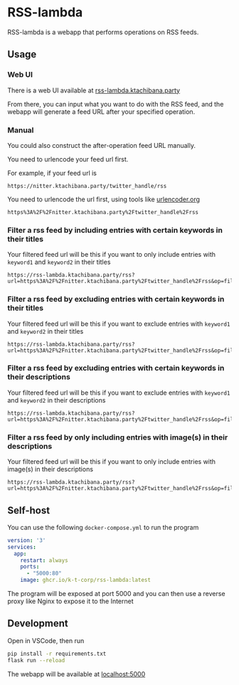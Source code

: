 # RSS-lambda
RSS-lambda is a webapp that performs operations on RSS feeds.

## Usage

### Web UI

There is a web UI available at [rss-lambda.ktachibana.party](https://rss-lambda.ktachibana.party)

From there, you can input what you want to do with the RSS feed,
and the webapp will generate a feed URL after your specified operation.

### Manual

You could also construct the after-operation feed URL manually.

You need to urlencode your feed url first.

For example, if your feed url is
```
https://nitter.ktachibana.party/twitter_handle/rss
```

You need to urlencode the url first, using tools like [urlencoder.org](https://www.urlencoder.org/)
```
https%3A%2F%2Fnitter.ktachibana.party%2Ftwitter_handle%2Frss
```

### Filter a rss feed by including entries with certain keywords in their titles
Your filtered feed url will be this if you want to only include entries with `keyword1` and `keyword2` in their titles
```
https://rss-lambda.ktachibana.party/rss?url=https%3A%2F%2Fnitter.ktachibana.party%2Ftwitter_handle%2Frss&op=filter_title_incl_substrs&param=keyword1&param=keyword2
```

### Filter a rss feed by excluding entries with certain keywords in their titles
Your filtered feed url will be this if you want to exclude entries with `keyword1` and `keyword2` in their titles
```
https://rss-lambda.ktachibana.party/rss?url=https%3A%2F%2Fnitter.ktachibana.party%2Ftwitter_handle%2Frss&op=filter_title_excl_substrs&param=keyword1&param=keyword2
```

### Filter a rss feed by excluding entries with certain keywords in their descriptions
Your filtered feed url will be this if you want to exclude entries with `keyword1` and `keyword2` in their descriptions
```
https://rss-lambda.ktachibana.party/rss?url=https%3A%2F%2Fnitter.ktachibana.party%2Ftwitter_handle%2Frss&op=filter_desc_excl_substrs&param=keyword1&param=keyword2
```

### Filter a rss feed by only including entries with image(s) in their descriptions
Your filtered feed url will be this if you want to only include entries with image(s) in their descriptions
```
https://rss-lambda.ktachibana.party/rss?url=https%3A%2F%2Fnitter.ktachibana.party%2Ftwitter_handle%2Frss&op=filter_desc_cont_img
```

## Self-host

You can use the following `docker-compose.yml` to run the program
```yaml
version: '3'
services:
  app:
    restart: always
    ports:
      - "5000:80"
    image: ghcr.io/k-t-corp/rss-lambda:latest
```

The program will be exposed at port 5000 and you can then use a reverse proxy like Nginx to expose it to the Internet

## Development

Open in VSCode, then run

```bash
pip install -r requirements.txt
flask run --reload
```

The webapp will be available at [localhost:5000](http://localhost:5000)
